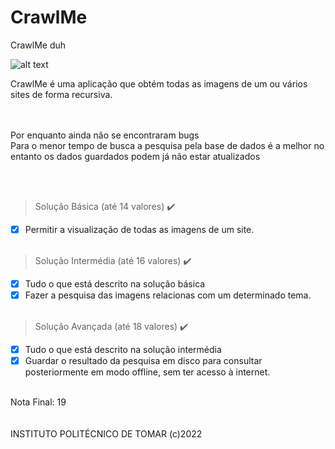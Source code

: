 # CrawlMe
CrawlMe duh

![alt text](https://i.imgur.com/Aw3coyM.png)</br>

CrawlMe é uma aplicação que obtém todas as imagens de um ou vários sites de forma recursiva.</br></br></br>

Por enquanto ainda não se encontraram bugs</br>
Para o menor tempo de busca a pesquisa pela base de dados é a melhor no entanto os dados guardados podem já não estar atualizados</br>
<!--*De resto **acho** q tá bom*-->
<br/><br/>
> Solução Básica (até 14 valores) ✔️
- [x] Permitir a visualização de todas as imagens de um site.<br/>឵

> Solução Intermédia (até 16 valores) ✔️
- [x] Tudo o que está descrito na solução básica
- [x] Fazer a pesquisa das imagens relacionas com um determinado tema.<br/>឵

> Solução Avançada (até 18 valores) ✔️
- [x] Tudo o que está descrito na solução intermédia
- [x] Guardar o resultado da pesquisa em disco para consultar posteriormente em modo offline, sem ter acesso à internet.

</br>Nota Final: 19
</br>
</br>
</br>INSTITUTO POLITÉCNICO DE TOMAR (c)2022
